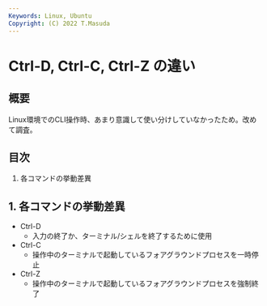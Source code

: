```yaml
---
Keywords: Linux, Ubuntu
Copyright: (C) 2022 T.Masuda
---
```

# Ctrl-D, Ctrl-C, Ctrl-Z の違い

## 概要
Linux環境でのCLI操作時、あまり意識して使い分けしていなかったため。改めて調査。

## 目次
1. 各コマンドの挙動差異

## 1. 各コマンドの挙動差異
* Ctrl-D
    * 入力の終了か、ターミナル/シェルを終了するために使用
* Ctrl-C
    * 操作中のターミナルで起動しているフォアグラウンドプロセスを一時停止
* Ctrl-Z
    * 操作中のターミナルで起動しているフォアグラウンドプロセスを強制終了
